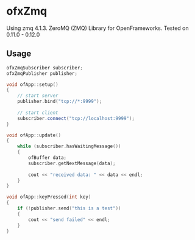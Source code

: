 # ofxZmq

Using zmq 4.1.3. ZeroMQ (ZMQ) Library for OpenFrameworks. Tested on 0.11.0 - 0.12.0

## Usage

```cpp
ofxZmqSubscriber subscriber;
ofxZmqPublisher publisher;

void ofApp::setup()
{
	// start server
	publisher.bind("tcp://*:9999");
	
	// start client
	subscriber.connect("tcp://localhost:9999");
}

void ofApp::update()
{
	while (subscriber.hasWaitingMessage())
	{
		ofBuffer data;
		subscriber.getNextMessage(data);
		
		cout << "received data: " << data << endl;
	}
}

void ofApp::keyPressed(int key)
{
	if (!publisher.send("this is a test"))
	{
		cout << "send failed" << endl;
	}
}
```
